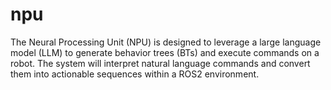 # npu
The Neural Processing Unit (NPU) is designed to leverage a large language model (LLM) to generate behavior trees (BTs) and execute commands on a robot. The system will interpret natural language commands and convert them into actionable sequences within a ROS2 environment.
